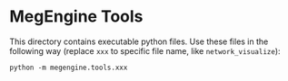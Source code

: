# MegEngine Tools

This directory contains executable python files.
Use these files in the following way (replace `xxx` to specific file name, like `network_visualize`):

```
python -m megengine.tools.xxx
```
